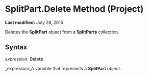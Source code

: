 
# SplitPart.Delete Method (Project)

 **Last modified:** July 28, 2015

Deletes the  **SplitPart** object from a **SplitParts** collection.

## Syntax

 _expression_. **Delete**

 _expression_A variable that represents a  **SplitPart** object.

